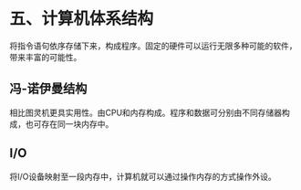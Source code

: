 # 五、计算机体系结构

将指令语句依序存储下来，构成程序。固定的硬件可以运行无限多种可能的软件，带来丰富的可能性。

## 冯-诺伊曼结构

相比图灵机更具实用性。由CPU和内存构成。程序和数据可分别由不同存储器构成，也可存在同一块内存中。

## I/O

将I/O设备映射至一段内存中，计算机就可以通过操作内存的方式操作外设。

